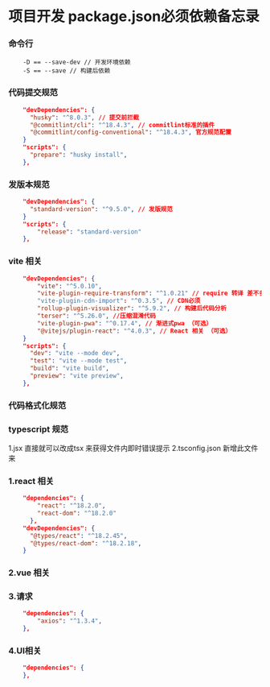 # 项目开发 package.json必须依赖备忘录

### 命令行

```
    -D == --save-dev // 开发环境依赖
    -S == --save // 构建后依赖
```

### 代码提交规范

```json
    "devDependencies": {
      "husky": "^8.0.3", // 提交前拦截
      "@commitlint/cli": "^18.4.3", // commitlint标准的插件
      "@commitlint/config-conventional": "^18.4.3", 官方规范配置
    }
    "scripts": {
      "prepare": "husky install",
    },
```

### 发版本规范

```json
    "devDependencies": {
      "standard-version": "^9.5.0", // 发版规范
    }
    "scripts": {
        "release": "standard-version"
    },
```

### vite 相关

```json
    "devDependencies": {
        "vite": "^5.0.10",
        "vite-plugin-require-transform": "^1.0.21" // require 转译 差不多也是必须
        "vite-plugin-cdn-import": "^0.3.5", // CDN必须
        "rollup-plugin-visualizer": "^5.9.2", // 构建后代码分析
        "terser": "^5.26.0", //压缩混淆代码
        "vite-plugin-pwa": "^0.17.4", // 渐进式pwa （可选）
        "@vitejs/plugin-react": "^4.0.3", // React 相关 （可选）
    }
    "scripts": {
      "dev": "vite --mode dev",
      "test": "vite --mode test",
      "build": "vite build",
      "preview": "vite preview",
    },
```

### 代码格式化规范

### typescript 规范

  1.jsx 直接就可以改成tsx 来获得文件内即时错误提示
  2.tsconfig.json 新增此文件来

### 1.react 相关

```json
    "dependencies": {
        "react": "^18.2.0",
        "react-dom": "^18.2.0"
      },
    "devDependencies": {
      "@types/react": "^18.2.45",
      "@types/react-dom": "^18.2.18",
    }
```

### 2.vue 相关

### 3.请求

```json
    "dependencies": {
        "axios": "^1.3.4",
    },
```

### 4.UI相关

```json
    "dependencies": {
    },
```
